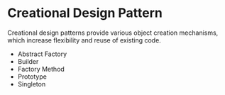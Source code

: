 # Creational Design Pattern
Creational design patterns provide various object creation mechanisms, which increase flexibility and reuse of existing code.

* Abstract Factory
* Builder
* Factory Method
* Prototype
* Singleton
